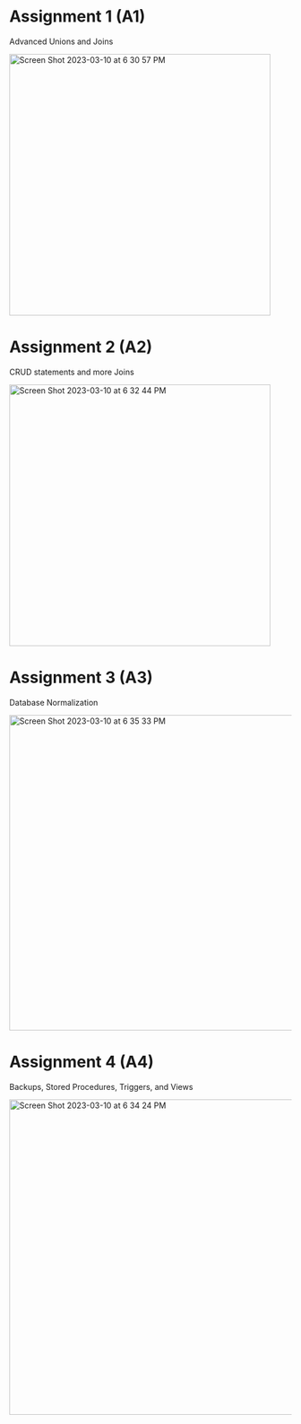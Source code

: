 # Assignment 1 (A1)

Advanced Unions and Joins

<img width="466" alt="Screen Shot 2023-03-10 at 6 30 57 PM" src="https://user-images.githubusercontent.com/58960615/224447750-e3726752-9d44-4ca1-81b7-5b4ad3ecf16b.png">


# Assignment 2 (A2)

CRUD statements and more Joins

<img width="466" alt="Screen Shot 2023-03-10 at 6 32 44 PM" src="https://user-images.githubusercontent.com/58960615/224447924-2401b743-7a19-4c1a-909c-6c156b434c06.png">


# Assignment 3 (A3)

Database Normalization

<img width="562" alt="Screen Shot 2023-03-10 at 6 35 33 PM" src="https://user-images.githubusercontent.com/58960615/224448130-7eec6d20-6957-4fd5-9942-9f9b074f50d2.png">

# Assignment 4 (A4)

Backups, Stored Procedures, Triggers, and Views

<img width="562" alt="Screen Shot 2023-03-10 at 6 34 24 PM" src="https://user-images.githubusercontent.com/58960615/224448048-d3a80946-c55c-4eb8-91ce-b4c5519f1d68.png">
